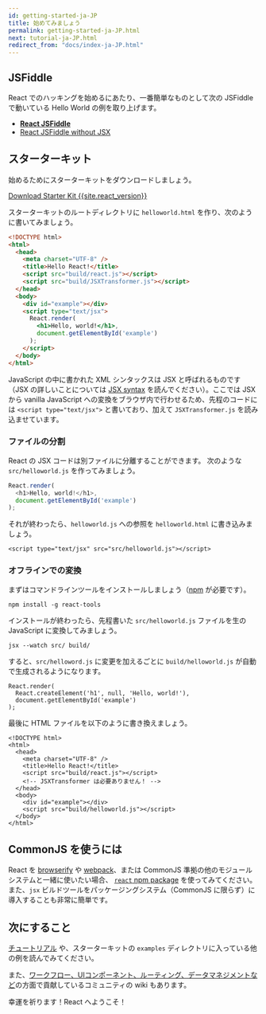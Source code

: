 ```yaml
---
id: getting-started-ja-JP
title: 始めてみましょう
permalink: getting-started-ja-JP.html
next: tutorial-ja-JP.html
redirect_from: "docs/index-ja-JP.html"
---
```


## JSFiddle

React でのハッキングを始めるにあたり、一番簡単なものとして次の JSFiddle で動いている Hello World の例を取り上げます。

 * **[React JSFiddle](https://jsfiddle.net/reactjs/69z2wepo/)**
 * [React JSFiddle without JSX](https://jsfiddle.net/reactjs/5vjqabv3/)

## スターターキット

始めるためにスターターキットをダウンロードしましょう。

<div class="buttons-unit downloads">
  <a href="/react/downloads/react-{{site.react_version}}.zip" class="button">
    Download Starter Kit {{site.react_version}}
  </a>
</div>

スターターキットのルートディレクトリに `helloworld.html` を作り、次のように書いてみましょう。

```html
<!DOCTYPE html>
<html>
  <head>
    <meta charset="UTF-8" />
    <title>Hello React!</title>
    <script src="build/react.js"></script>
    <script src="build/JSXTransformer.js"></script>
  </head>
  <body>
    <div id="example"></div>
    <script type="text/jsx">
      React.render(
        <h1>Hello, world!</h1>,
        document.getElementById('example')
      );
    </script>
  </body>
</html>
```

JavaScript の中に書かれた XML シンタックスは JSX と呼ばれるものです（JSX の詳しいことについては [JSX syntax](/react/docs/jsx-in-depth.html) を読んでください）。ここでは JSX から vanilla JavaScript への変換をブラウザ内で行わせるため、先程のコードには `<script type="text/jsx">` と書いており、加えて `JSXTransformer.js` を読み込ませています。

### ファイルの分割

React の JSX コードは別ファイルに分離することができます。 次のような `src/helloworld.js` を作ってみましょう。

```javascript
React.render(
  <h1>Hello, world!</h1>,
  document.getElementById('example')
);
```

それが終わったら、`helloworld.js` への参照を `helloworld.html` に書き込みましょう。

```html{10}
<script type="text/jsx" src="src/helloworld.js"></script>
```

### オフラインでの変換

まずはコマンドラインツールをインストールしましょう（[npm](https://www.npmjs.com/) が必要です）。

```
npm install -g react-tools
```

インストールが終わったら、先程書いた `src/helloworld.js` ファイルを生の JavaScript に変換してみましょう。

```
jsx --watch src/ build/

```

すると、`src/helloword.js` に変更を加えるごとに `build/helloworld.js` が自動で生成されるようになります。

```javascript{2}
React.render(
  React.createElement('h1', null, 'Hello, world!'),
  document.getElementById('example')
);
```


最後に HTML ファイルを以下のように書き換えましょう。

```html{6,10}
<!DOCTYPE html>
<html>
  <head>
    <meta charset="UTF-8" />
    <title>Hello React!</title>
    <script src="build/react.js"></script>
    <!-- JSXTransformer は必要ありません！ -->
  </head>
  <body>
    <div id="example"></div>
    <script src="build/helloworld.js"></script>
  </body>
</html>
```

## CommonJS を使うには

React を [browserify](http://browserify.org/) や [webpack](https://webpack.github.io/)、または CommonJS 準拠の他のモジュールシステムと一緒に使いたい場合、 [`react` npm package](https://www.npmjs.com/package/react) を使ってみてください。また、`jsx` ビルドツールをパッケージングシステム（CommonJS に限らず）に導入することも非常に簡単です。

## 次にすること

[チュートリアル](/react/docs/tutorial-ja-JP.html) や、スターターキットの `examples` ディレクトリに入っている他の例を読んでみてください。

また、[ワークフロー、UIコンポーネント、ルーティング、データマネジメントなど](https://github.com/facebook/react/wiki/Complementary-Tools)の方面で貢献しているコミュニティの wiki もあります。

幸運を祈ります！React へようこそ！

